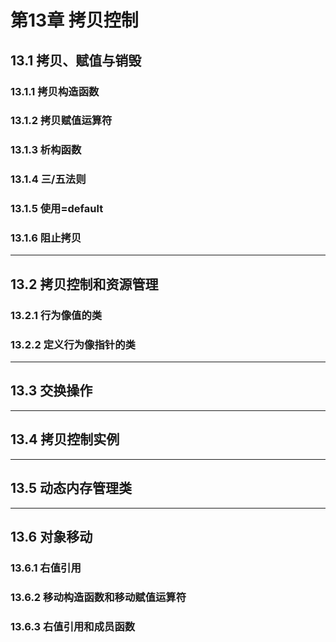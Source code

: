 # 第13章 拷贝控制

## 13.1 拷贝、赋值与销毁

### 13.1.1 拷贝构造函数


### 13.1.2 拷贝赋值运算符


### 13.1.3 析构函数

### 13.1.4 三/五法则

### 13.1.5 使用=default

### 13.1.6 阻止拷贝

----

## 13.2 拷贝控制和资源管理

### 13.2.1 行为像值的类


### 13.2.2 定义行为像指针的类


----

## 13.3 交换操作

----

## 13.4 拷贝控制实例

----

## 13.5 动态内存管理类


----

## 13.6 对象移动

### 13.6.1 右值引用


### 13.6.2 移动构造函数和移动赋值运算符

### 13.6.3 右值引用和成员函数 
